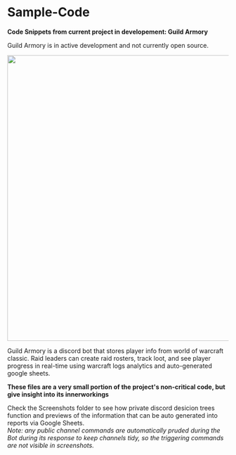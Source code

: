 # Sample-Code
**Code Snippets from current project in developement: Guild Armory**

Guild Armory is in active development and not currently open source.
<p align="center">
  <img width="1000" height="650" src="https://i.imgur.com/oiFxcpN.jpg">
</p>
Guild Armory is a discord bot that stores player info from world of warcraft classic.
Raid leaders can create raid rosters, track loot, and see player progress in real-time using warcraft logs analytics and auto-generated google sheets.

**These files are a very small portion of the project's non-critical code, but give insight into its innerworkings**

Check the Screenshots folder to see how private discord desicion trees function and previews of the information that can be auto generated into reports via Google Sheets.  
*Note: any public channel commands are automatically pruded during the Bot during its response to keep channels tidy, so the triggering commands are not visible in screenshots.*
